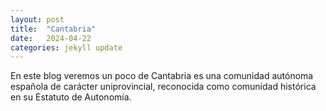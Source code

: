 ```yaml
---
layout: post
title:  "Cantabria"
date:   2024-04-22 
categories: jekyll update
---
```


En este blog veremos un poco de Cantabria es una comunidad autónoma española de carácter uniprovincial, reconocida como comunidad histórica en su Estatuto de Autonomía.

